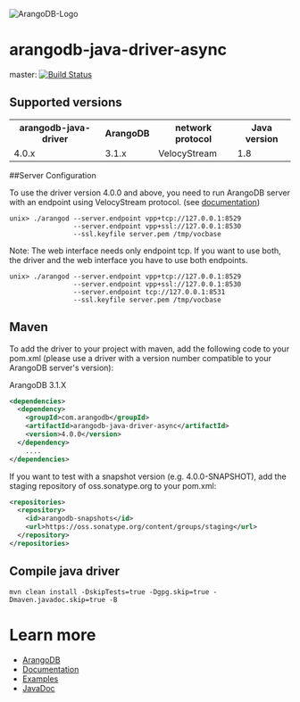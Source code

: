 
![ArangoDB-Logo](https://docs.arangodb.com/assets/arangodb_logo_2016_inverted.png)

# arangodb-java-driver-async

master: [![Build Status](https://secure.travis-ci.org/arangodb/arangodb-java-driver-async.svg?branch=master)](https://travis-ci.org/arangodb/arangodb-java-driver-async)

## Supported versions

<table>
<tr><th>arangodb-java-driver</th><th>ArangoDB</th><th>network protocol</th><th>Java version</th></tr>
<tr><td>4.0.x</td><td>3.1.x</td><td>VelocyStream</td><td>1.8</td></tr>
</table>

##Server Configuration

To use the driver version 4.0.0 and above, you need to run ArangoDB server with an endpoint using VelocyStream protocol. (see [documentation](https://docs.arangodb.com/current/Manual/Administration/Configuration/Endpoint.html#server-endpoints))

```
unix> ./arangod --server.endpoint vpp+tcp://127.0.0.1:8529
                --server.endpoint vpp+ssl://127.0.0.1:8530
                --ssl.keyfile server.pem /tmp/vocbase
```

Note: The web interface needs only endpoint tcp. If you want to use both, the driver and the web interface you have to use both endpoints.

```
unix> ./arangod --server.endpoint vpp+tcp://127.0.0.1:8529
                --server.endpoint vpp+ssl://127.0.0.1:8530
                --server.endpoint tcp://127.0.0.1:8531
                --ssl.keyfile server.pem /tmp/vocbase
```

## Maven

To add the driver to your project with maven, add the following code to your pom.xml
(please use a driver with a version number compatible to your ArangoDB server's version):

ArangoDB 3.1.X
```XML
<dependencies>
  <dependency>
    <groupId>com.arangodb</groupId>
    <artifactId>arangodb-java-driver-async</artifactId>
    <version>4.0.0</version>
  </dependency>
	....
</dependencies>
```

If you want to test with a snapshot version (e.g. 4.0.0-SNAPSHOT), add the staging repository of oss.sonatype.org to your pom.xml:

```XML
<repositories>
  <repository>
    <id>arangodb-snapshots</id>
    <url>https://oss.sonatype.org/content/groups/staging</url>
  </repository>
</repositories>
```

## Compile java driver

```
mvn clean install -DskipTests=true -Dgpg.skip=true -Dmaven.javadoc.skip=true -B
```	

# Learn more
* [ArangoDB](https://www.arangodb.com/)
* [Documentation](docs/documentation.md)
* [Examples](src/test/java/com/arangodb/example)
* [JavaDoc](http://arangodb.github.io/arangodb-java-driver-async/javadoc-4_0/index.html)
